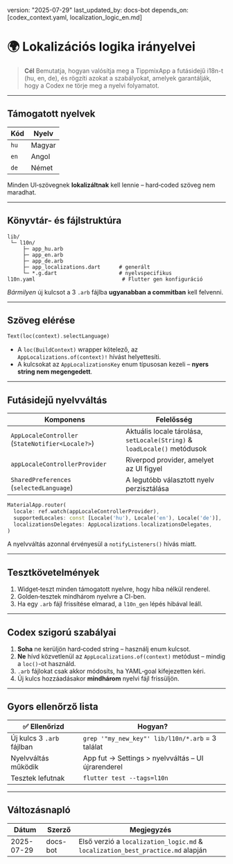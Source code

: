 version: "2025-07-29"
last\_updated\_by: docs-bot
depends\_on: \[codex\_context.yaml, localization\_logic\_en.md]

# 🌍 Lokalizációs logika irányelvei

> **Cél**
> Bemutatja, hogyan valósítja meg a TippmixApp a futásidejű i18n-t (hu, en, de), és rögzíti azokat a szabályokat, amelyek garantálják, hogy a Codex ne törje meg a nyelvi folyamatot.

---

## Támogatott nyelvek

| Kód  | Nyelv  |
| ---- | ------ |
| `hu` | Magyar |
| `en` | Angol  |
| `de` | Német  |

Minden UI‑szövegnek **lokalizáltnak** kell lennie – hard‑coded szöveg nem maradhat.

---

## Könyvtár- és fájlstruktúra

```
lib/
 └─ l10n/
     ├─ app_hu.arb
     ├─ app_en.arb
     ├─ app_de.arb
     ├─ app_localizations.dart      # generált
     └─ *.g.dart                    # nyelvspecifikus
l10n.yaml                            # Flutter gen konfiguráció
```

*Bármilyen* új kulcsot a 3 `.arb` fájlba **ugyanabban a commitban** kell felvenni.

---

## Szöveg elérése

```dart
Text(loc(context).selectLanguage)
```

* A `loc(BuildContext)` wrapper kötelező, az `AppLocalizations.of(context)!` hívást helyettesíti.
* A kulcsokat az `AppLocalizationsKey` enum típusosan kezeli – **nyers string nem megengedett**.

---

## Futásidejű nyelvváltás

| Komponens                                        | Felelősség                                                               |
| ------------------------------------------------ | ------------------------------------------------------------------------ |
| `AppLocaleController` (`StateNotifier<Locale?>`) | Aktuális locale tárolása, `setLocale(String)` & `loadLocale()` metódusok |
| `appLocaleControllerProvider`                    | Riverpod provider, amelyet az UI figyel                                  |
| `SharedPreferences` (`selectedLanguage`)         | A legutóbb választott nyelv perzisztálása                                |

```dart
MaterialApp.router(
  locale: ref.watch(appLocaleControllerProvider),
  supportedLocales: const [Locale('hu'), Locale('en'), Locale('de')],
  localizationsDelegates: AppLocalizations.localizationsDelegates,
)
```

A nyelvváltás azonnal érvényesül a `notifyListeners()` hívás miatt.

---

## Tesztkövetelmények

1. Widget‑teszt minden támogatott nyelvre, hogy hiba nélkül renderel.
2. Golden‑tesztek mindhárom nyelvre a CI-ben.
3. Ha egy `.arb` fájl frissítése elmarad, a `l10n_gen` lépés hibával leáll.

---

## Codex szigorú szabályai

1. **Soha** ne kerüljön hard‑coded string – használj enum kulcsot.
2. **Ne** hívd közvetlenül az `AppLocalizations.of(context)` metódust – mindig a `loc()`-ot használd.
3. `.arb` fájlokat csak akkor módosíts, ha YAML‑goal kifejezetten kéri.
4. Új kulcs hozzáadásakor **mindhárom** nyelvi fájl frissüljön.

---

## Gyors ellenőrző lista

| ✅ Ellenőrizd              | Hogyan?                                            |
| ------------------------- | -------------------------------------------------- |
| Új kulcs 3 `.arb` fájlban | `grep '"my_new_key"' lib/l10n/*.arb` = 3 találat   |
| Nyelvváltás működik       | App fut → Settings > nyelvváltás – UI újrarenderel |
| Tesztek lefutnak          | `flutter test --tags=l10n`                         |

---

## Változásnapló

| Dátum      | Szerző   | Megjegyzés                                                                      |
| ---------- | -------- | ------------------------------------------------------------------------------- |
| 2025-07-29 | docs-bot | Első verzió a `localization_logic.md` & `localization_best_practice.md` alapján |
